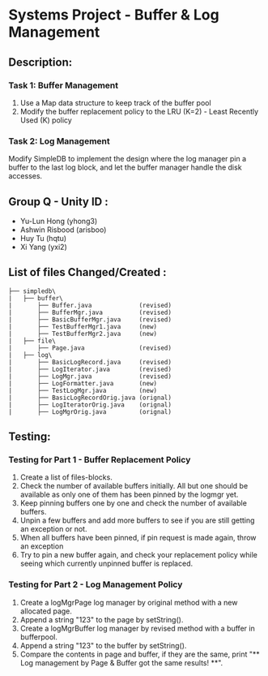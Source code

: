 # Systems Project - Buffer & Log Management

## Description:

### Task 1: Buffer Management
1.  Use  a  Map  data  structure  to  keep  track  of  the  buffer  pool
2.  Modify the buffer replacement policy to the LRU (K=2) - Least Recently Used (K) policy

### Task 2: Log Management
Modify SimpleDB to implement the design where the log manager pin a buffer to the last log block, and let the buffer manager handle the disk accesses. 


## Group Q - Unity ID :

+ Yu-Lun Hong (yhong3)
+ Ashwin Risbood (arisboo)
+ Huy Tu (hqtu)
+ Xi Yang (yxi2)

## List of files Changed/Created :

```
├── simpledb\
|   ├── buffer\ 
|       ├── Buffer.java             (revised)
|       ├── BufferMgr.java          (revised)
|       ├── BasicBufferMgr.java     (revised)
|       ├── TestBufferMgr1.java     (new)
|       ├── TestBufferMgr2.java     (new)
|   ├── file\ 
|       ├── Page.java               (revised)  
|   ├── log\ 
|       ├── BasicLogRecord.java     (revised)
|       ├── LogIterator.java        (revised)
|       ├── LogMgr.java             (revised)
|       ├── LogFormatter.java       (new)
|       ├── TestLogMgr.java         (new)
|       ├── BasicLogRecordOrig.java (orignal)		
|       ├── LogIteratorOrig.java    (orignal)		
|       ├── LogMgrOrig.java         (orignal)
```

## Testing: 
### Testing for Part 1 - Buffer Replacement Policy

1. Create a list of files-blocks.
2. Check the number of available buffers initially. All but one should be available as only
one of them has been pinned by the logmgr yet.
3. Keep pinning buffers one by one and check the number of available buffers.
4. Unpin a few buffers and add more buffers to see if you are still getting an exception or not.
5. When all buffers have been pinned, if pin request is made again, throw an exception
6. Try to pin a new buffer again, and check your replacement policy while seeing which
currently unpinned buffer is replaced.

### Testing for Part 2 - Log Management Policy

1. Create a logMgrPage log manager by original method with a new allocated page.
2. Append a string "123" to the page by setString().
3. Create a logMgrBuffer log manager by revised method with a buffer in bufferpool.
4. Append a string "123" to the buffer by setString().
5. Compare the contents in page and buffer, if they are the same, 
print "** Log management by Page & Buffer got the same results! **".
